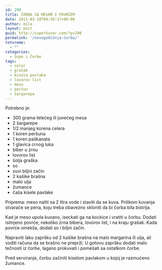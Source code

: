 ```yaml
---
id: 290
title: ČORBA SA MESOM I POVRĆEM
date: 2011-03-28T09:59:17+00:00
author: mila
layout: post
guid: http://superkuvar.com/?p=290
permalink: '/novogodišnja-čorba/'
totvreme:
  - ""
categories:
  - Supe i Čorbe
tags:
  - celer
  - grašak
  - kisela pavlaka
  - lovorov list
  - meso
  - peršun
  - šargarepa
---
```

Potrebno je:

  * 300 grama telećeg ili junećeg mesa
  * 2 šargarepe
  * 1/2 manjeg korena celera
  * 1 koren peršuna
  * 1 koren paškanata
  * 1 glavica crnog luka
  * biber u zrnu
  * lovorov list
  * šolja graška
  * so
  * suvi biljni začin
  * 2 kašike brašna
  * malo ulja
  * žumance
  * čaša kisele pavlake

Priprema: meso naliti sa 2 litra vode i staviti da se kuva. Prilikom kuvanja stvaraće se pena, koju treba obavezno skloniti da bi čorba bila bistrija.

Kad je meso upola kuvano, iseckati ga na kockice i vratiti u čorbu. Dodati isitnjeno povrće, nekoliko zrna bibera, lovorov list, i na kraju grašak. Kada povrće omekša, dodati so i biljni začin.

Napraviti laku zapršku od 2 kašike brašna na malo margarina ili ulja, ali voditi računa da se brašno ne preprži. U gotovu zapršku dodati malo tečnosti iz čorbe, lagano prokuvati i pomešati sa ostatkom čorbe.

Pred serviranje, čorbu začiniti kiselom pavlakom u kojoj je razmućeno žumance.